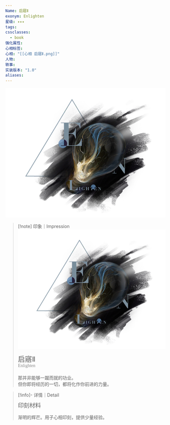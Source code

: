 ```yaml
---
Name: 启寤Ⅱ
exonym: Enlighten
星级: ✦✦✦
tags: 
cssclasses:
  - book
强化属性: 
心相标签: 
心相: "[[心相 启寤Ⅱ.png]]"
人物: 
轶事: 
实装版本: "1.0"
aliases: 
---
```

![cover](assets/启寤Ⅱ｜Enlighten.assets/心相%20启寤Ⅱ.png)

> [!note] 印象｜Impression
> ![心相 启寤Ⅱ|inlL|300](assets/启寤Ⅱ｜Enlighten.assets/心相%20启寤Ⅱ.png)
> <p style="font-family: '家族宋', sans-serif; font-size: 22px; line-height: 0.75; text-indent: 0;">启寤Ⅱ<br><span style="font-family: serif; font-size: 14px; color: #888888;">Enlighten</span></p>
> 
> 那并非能够一蹴而就的功业。  
> 但你即将经历的一切，都将化作你前进的力量。

> [!info]- 详情｜Detail
> <p style="font-family: '家族宋', sans-serif; font-size: 18px; line-height: 0.75; text-indent: 0;">印刻材料</p>
> 
> 渐明的辉芒。用子心相印刻，提供少量经验。

